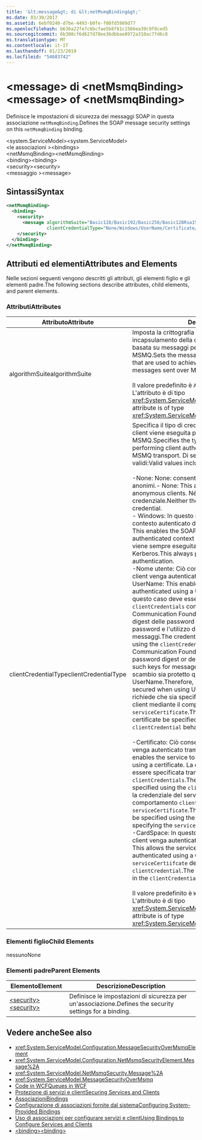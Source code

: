 ```yaml
---
title: '&lt;message&gt; di &lt;netMsmqBinding&gt;'
ms.date: 03/30/2017
ms.assetid: 6ebf0240-d7be-4493-b0fe-f00fd5989d77
ms.openlocfilehash: b636a22fe7c6bcfae5b8f81c1566ea39c9f8ced5
ms.sourcegitcommit: 6b308cf6d627d78ee36dbbae8972a310ac7fd6c8
ms.translationtype: MT
ms.contentlocale: it-IT
ms.lasthandoff: 01/23/2019
ms.locfileid: "54683742"
---
```

# <a name="ltmessagegt-of-ltnetmsmqbindinggt"></a><span data-ttu-id="d9714-102">&lt;message&gt; di &lt;netMsmqBinding&gt;</span><span class="sxs-lookup"><span data-stu-id="d9714-102">&lt;message&gt; of &lt;netMsmqBinding&gt;</span></span>
<span data-ttu-id="d9714-103">Definisce le impostazioni di sicurezza dei messaggi SOAP in questa associazione `netMsmqBinding`.</span><span class="sxs-lookup"><span data-stu-id="d9714-103">Defines the SOAP message security settings on this `netMsmqBinding` binding.</span></span>  
  
 <span data-ttu-id="d9714-104">\<system.ServiceModel></span><span class="sxs-lookup"><span data-stu-id="d9714-104">\<system.ServiceModel></span></span>  
<span data-ttu-id="d9714-105">\<le associazioni ></span><span class="sxs-lookup"><span data-stu-id="d9714-105">\<bindings></span></span>  
<span data-ttu-id="d9714-106">\<netMsmqBinding></span><span class="sxs-lookup"><span data-stu-id="d9714-106">\<netMsmqBinding></span></span>  
<span data-ttu-id="d9714-107">\<binding></span><span class="sxs-lookup"><span data-stu-id="d9714-107">\<binding></span></span>  
<span data-ttu-id="d9714-108">\<security></span><span class="sxs-lookup"><span data-stu-id="d9714-108">\<security></span></span>  
<span data-ttu-id="d9714-109">\<messaggio ></span><span class="sxs-lookup"><span data-stu-id="d9714-109">\<message></span></span>  
  
## <a name="syntax"></a><span data-ttu-id="d9714-110">Sintassi</span><span class="sxs-lookup"><span data-stu-id="d9714-110">Syntax</span></span>  
  
```xml  
<netMsmqBinding>
  <binding>
    <security>
      <message algorithmSuite="Basic128/Basic192/Basic256/Basic128Rsa15/Basic256Rsa15/TripleDes/TripleDesRsa15/Basic128Sha256/Basic192Sha256/TripleDesSha256/Basic128Sha256Rsa15/Basic192Sha256Rsa15/Basic256Sha256Rsa15/TripleDesSha256Rsa15"
               clientCredentialType="None/Windows/UserName/Certificate/CardSpace" />
    </security>
  </binding>
</netMsmqBinding>
```  
  
## <a name="attributes-and-elements"></a><span data-ttu-id="d9714-111">Attributi ed elementi</span><span class="sxs-lookup"><span data-stu-id="d9714-111">Attributes and Elements</span></span>  
 <span data-ttu-id="d9714-112">Nelle sezioni seguenti vengono descritti gli attributi, gli elementi figlio e gli elementi padre.</span><span class="sxs-lookup"><span data-stu-id="d9714-112">The following sections describe attributes, child elements, and parent elements.</span></span>  
  
### <a name="attributes"></a><span data-ttu-id="d9714-113">Attributi</span><span class="sxs-lookup"><span data-stu-id="d9714-113">Attributes</span></span>  
  
|<span data-ttu-id="d9714-114">Attributo</span><span class="sxs-lookup"><span data-stu-id="d9714-114">Attribute</span></span>|<span data-ttu-id="d9714-115">Descrizione</span><span class="sxs-lookup"><span data-stu-id="d9714-115">Description</span></span>|  
|---------------|-----------------|  
|<span data-ttu-id="d9714-116">algorithmSuite</span><span class="sxs-lookup"><span data-stu-id="d9714-116">algorithmSuite</span></span>|<span data-ttu-id="d9714-117">Imposta la crittografia del messaggio e gli algoritmi di incapsulamento della chiave usati per ottenere la sicurezza basata su messaggi per i messaggi inviati sul trasporto MSMQ.</span><span class="sxs-lookup"><span data-stu-id="d9714-117">Sets the message encryption and key-wrap algorithms that are used to achieve message-based security for messages sent over MSMQ transport.</span></span><br /><br /> <span data-ttu-id="d9714-118">Il valore predefinito è `Aes256`.</span><span class="sxs-lookup"><span data-stu-id="d9714-118">The default value is `Aes256`.</span></span> <span data-ttu-id="d9714-119">L'attributo è di tipo <xref:System.ServiceModel.Security.SecurityAlgorithmSuite>.</span><span class="sxs-lookup"><span data-stu-id="d9714-119">This attribute is of type <xref:System.ServiceModel.Security.SecurityAlgorithmSuite>.</span></span>|  
|<span data-ttu-id="d9714-120">clientCredentialType</span><span class="sxs-lookup"><span data-stu-id="d9714-120">clientCredentialType</span></span>|<span data-ttu-id="d9714-121">Specifica il tipo di credenziale da usare se l'autenticazione client viene eseguita per i messaggi inviati sul trasporto MSMQ.</span><span class="sxs-lookup"><span data-stu-id="d9714-121">Specifies the type of credential to be used when performing client authentication for messages sent over the MSMQ transport.</span></span> <span data-ttu-id="d9714-122">Di seguito vengono elencati i valori validi:</span><span class="sxs-lookup"><span data-stu-id="d9714-122">Valid values include the following:</span></span><br /><br /> <span data-ttu-id="d9714-123">-None: None: consente al servizio di interagire con i client anonimi.</span><span class="sxs-lookup"><span data-stu-id="d9714-123">-   None: This allows the service to interact with anonymous clients.</span></span> <span data-ttu-id="d9714-124">Né il servizio né il client richiedono una credenziale.</span><span class="sxs-lookup"><span data-stu-id="d9714-124">Neither the service nor the client requires a credential.</span></span><br /><span data-ttu-id="d9714-125">-   Windows: In questo modo l'esecuzione di scambi SOAP nel contesto autenticato di una credenziale Windows.</span><span class="sxs-lookup"><span data-stu-id="d9714-125">-   Windows: This enables the SOAP exchanges to be under the authenticated context of a Windows credential.</span></span> <span data-ttu-id="d9714-126">In questo caso viene sempre eseguita l'autenticazione basata su Kerberos.</span><span class="sxs-lookup"><span data-stu-id="d9714-126">This always performs Kerberos-based authentication.</span></span><br /><span data-ttu-id="d9714-127">-Nome utente: Ciò consente al servizio di richiedere che il client venga autenticato tramite una credenziale UserName.</span><span class="sxs-lookup"><span data-stu-id="d9714-127">-   UserName: This enables the service to require that the client be authenticated using a UserName credential.</span></span> <span data-ttu-id="d9714-128">La credenziale in questo caso deve essere specificata tramite il `clientCredentials` comportamento **cautela:**  Windows Communication Foundation (WCF) non supporta l'invio di un digest delle password o la derivazione delle chiavi utilizzano password e l'utilizzo di tali chiavi per la sicurezza dei messaggi.</span><span class="sxs-lookup"><span data-stu-id="d9714-128">The credential in this case needs to be specified using the `clientCredentials` behavior **Caution:**  Windows Communication Foundation (WCF) does not support sending a password digest or deriving keys using password and using such keys for message security.</span></span> <span data-ttu-id="d9714-129">WCF impone quindi che lo scambio sia protetto quando si usano credenziali UserName.</span><span class="sxs-lookup"><span data-stu-id="d9714-129">Therefore, WCF enforces that the exchange is secured when using UserName credentials.</span></span> <span data-ttu-id="d9714-130">Questa modalità richiede che sia specificato il certificato del servizio sul lato client mediante il comportamento `clientCredential` e `serviceCertificate`.</span><span class="sxs-lookup"><span data-stu-id="d9714-130">This mode requires that the service certificate be specified on the client side using `clientCredential` behavior and `serviceCertificate`.</span></span> <br /><br /> <span data-ttu-id="d9714-131">-Certificato: Ciò consente al servizio di richiedere che il client venga autenticato tramite un certificato.</span><span class="sxs-lookup"><span data-stu-id="d9714-131">-   Certificate: This enables the service to require that the client be authenticated using a certificate.</span></span> <span data-ttu-id="d9714-132">La credenziale client in questo caso deve essere specificata tramite il comportamento `clientCredentials`.</span><span class="sxs-lookup"><span data-stu-id="d9714-132">The client credential in this case needs to be specified using the `clientCredentials` behavior.</span></span> <span data-ttu-id="d9714-133">In questo caso la credenziale del servizio deve essere specificata usando il comportamento `clientCredentials` tramite la specifica di `serviceCertificate`.</span><span class="sxs-lookup"><span data-stu-id="d9714-133">The service credential in this case needs to be specified using the `clientCredentials` behavior by specifying the `serviceCertificate`.</span></span><br /><span data-ttu-id="d9714-134">-CardSpace: In questo modo il servizio di richiedere che il client venga autenticato tramite un CardSpace.</span><span class="sxs-lookup"><span data-stu-id="d9714-134">-   CardSpace: This allows the service to require that the client be authenticated using a CardSpace.</span></span> <span data-ttu-id="d9714-135">Il provisioning del certificato `serviceCertiifcate` deve essere eseguito nel comportamento `clientCredential`.</span><span class="sxs-lookup"><span data-stu-id="d9714-135">The `serviceCertiifcate` must be provisioned in the `clientCredential` behavior.</span></span><br /><br /> <span data-ttu-id="d9714-136">Il valore predefinito è `Windows`.</span><span class="sxs-lookup"><span data-stu-id="d9714-136">The default value is `Windows`.</span></span> <span data-ttu-id="d9714-137">L'attributo è di tipo <xref:System.ServiceModel.MessageCredentialType>.</span><span class="sxs-lookup"><span data-stu-id="d9714-137">This attribute is of type <xref:System.ServiceModel.MessageCredentialType>.</span></span>|  
  
### <a name="child-elements"></a><span data-ttu-id="d9714-138">Elementi figlio</span><span class="sxs-lookup"><span data-stu-id="d9714-138">Child Elements</span></span>  
 <span data-ttu-id="d9714-139">nessuno</span><span class="sxs-lookup"><span data-stu-id="d9714-139">None</span></span>  
  
### <a name="parent-elements"></a><span data-ttu-id="d9714-140">Elementi padre</span><span class="sxs-lookup"><span data-stu-id="d9714-140">Parent Elements</span></span>  
  
|<span data-ttu-id="d9714-141">Elemento</span><span class="sxs-lookup"><span data-stu-id="d9714-141">Element</span></span>|<span data-ttu-id="d9714-142">Descrizione</span><span class="sxs-lookup"><span data-stu-id="d9714-142">Description</span></span>|  
|-------------|-----------------|  
|[<span data-ttu-id="d9714-143">\<security></span><span class="sxs-lookup"><span data-stu-id="d9714-143">\<security></span></span>](../../../../../docs/framework/configure-apps/file-schema/wcf/security-of-netmsmqbinding.md)|<span data-ttu-id="d9714-144">Definisce le impostazioni di sicurezza per un'associazione.</span><span class="sxs-lookup"><span data-stu-id="d9714-144">Defines the security settings for a binding.</span></span>|  
  
## <a name="see-also"></a><span data-ttu-id="d9714-145">Vedere anche</span><span class="sxs-lookup"><span data-stu-id="d9714-145">See also</span></span>
- <xref:System.ServiceModel.Configuration.MessageSecurityOverMsmqElement>
- <xref:System.ServiceModel.Configuration.NetMsmqSecurityElement.Message%2A>
- <xref:System.ServiceModel.NetMsmqSecurity.Message%2A>
- <xref:System.ServiceModel.MessageSecurityOverMsmq>
- [<span data-ttu-id="d9714-146">Code in WCF</span><span class="sxs-lookup"><span data-stu-id="d9714-146">Queues in WCF</span></span>](../../../../../docs/framework/wcf/feature-details/queues-in-wcf.md)
- [<span data-ttu-id="d9714-147">Protezione di servizi e client</span><span class="sxs-lookup"><span data-stu-id="d9714-147">Securing Services and Clients</span></span>](../../../../../docs/framework/wcf/feature-details/securing-services-and-clients.md)
- [<span data-ttu-id="d9714-148">Associazioni</span><span class="sxs-lookup"><span data-stu-id="d9714-148">Bindings</span></span>](../../../../../docs/framework/wcf/bindings.md)
- [<span data-ttu-id="d9714-149">Configurazione di associazioni fornite dal sistema</span><span class="sxs-lookup"><span data-stu-id="d9714-149">Configuring System-Provided Bindings</span></span>](../../../../../docs/framework/wcf/feature-details/configuring-system-provided-bindings.md)
- [<span data-ttu-id="d9714-150">Uso di associazioni per configurare servizi e client</span><span class="sxs-lookup"><span data-stu-id="d9714-150">Using Bindings to Configure Services and Clients</span></span>](../../../../../docs/framework/wcf/using-bindings-to-configure-services-and-clients.md)
- [<span data-ttu-id="d9714-151">\<binding></span><span class="sxs-lookup"><span data-stu-id="d9714-151">\<binding></span></span>](../../../../../docs/framework/misc/binding.md)
